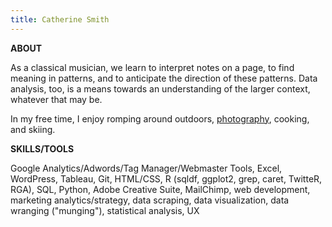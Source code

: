 ```yaml
---
title: Catherine Smith
---
```


**ABOUT**

As a classical musician, we learn to interpret notes on a page, to find meaning in patterns, and to anticipate the direction of these patterns. Data analysis, too, is a means towards an understanding of the larger context, whatever that may be. 

In my free time, I enjoy romping around outdoors, [photography](https://vsco.co/eastandwestwind/), cooking, and skiing.

**SKILLS/TOOLS**

Google Analytics/Adwords/Tag Manager/Webmaster Tools, Excel, WordPress, Tableau, Git, HTML/CSS, R (sqldf, ggplot2, grep, caret, TwitteR, RGA), SQL, Python, Adobe Creative Suite, MailChimp, web development, marketing analytics/strategy, data scraping, data visualization, data wranging ("munging"), statistical analysis, UX 
